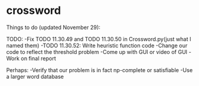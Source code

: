 # crossword
Things to do (updated November 29):

TODO:
-Fix TODO 11.30.49 and TODO 11.30.50 in Crossword.py(just what I named them)
-TODO 11.30.52: Write heuristic function code 
-Change our code to reflect the threshold problem
-Come up with GUI or video of GUI
-Work on final report


Perhaps: 
-Verify that our problem is in fact np-complete or satisfiable
-Use a larger word database

